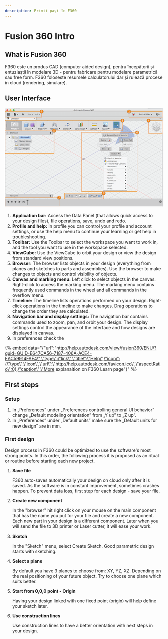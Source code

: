 ```yaml
---
description: Primii pași în F360
---
```


# Fusion 360 Intro

## What is Fusion 360

F360 este un produs CAD \(computer aided design\), pentru începătorii și entuziaștii în modelare 3D - pentru fabricare pentru modelare parametrică sau free form. F360 folosește resursele calculatorului dar și rulează procese în cloud \(rendering, simulare\).

## User Interface

![](../.gitbook/assets/guid-b71ccaab-83fc-4119-825a-63e968abef4c.png)



1. **Application bar:** Access the Data Panel \(that allows quick access to your design files\), file operations, save, undo and redo.
2. **Profile and help:** In profile you can control your profile and account settings, or use the help menu to continue your learning or get help in troubleshooting.
3. **Toolbar:** Use the Toolbar to select the workspace you want to work in, and the tool you want to use in the workspace selected.
4. **ViewCube:** Use the ViewCube to orbit your design or view the design from standard view positions.
5. **Browser:** The browser lists objects in your design \(everything from planes and sketches to parts and assemblies\). Use the browser to make changes to objects and control visibility of objects.
6. **Canvas and marking menu:** Left click to select objects in the canvas. Right-click to access the marking menu. The marking menu contains frequently used commands in the wheel and all commands in the overflow menu.
7. **Timeline:** The timeline lists operations performed on your design. Right-click operations in the timeline to make changes. Drag operations to change the order they are calculated.
8. **Navigation bar and display settings:** The navigation bar contains commands used to zoom, pan, and orbit your design. The display settings control the appearance of the interface and how designs are displayed in canvas.
9. In preferences check the 

{% embed data="{\"url\":\"http://help.autodesk.com/view/fusion360/ENU/?guid=GUID-E647CA56-7187-406A-ACE4-EAC59914FAE4\",\"type\":\"link\",\"title\":\"Help\",\"icon\":{\"type\":\"icon\",\"url\":\"http://help.autodesk.com/favicon.ico\",\"aspectRatio\":0},\"caption\":\"More explanaition on F360 Learn page\"}" %}

## First steps

### Setup

1. In „Preferences” under „Preferences controlling general UI behavior” change „Default modeling orientation” from „Y up” to „Z up”.
2. In „Preferences” under „Default units” make sure the „Default units for new design” are in mm.

### First design

Design process in F360 could be optimized to use the software's most strong points. In this order, the following process it is proposed as an ritual or routine before starting each new project.

1. **Save file**

   F360 auto-saves automatically your design on cloud only after it is saved. As the software is in constant improvement, sometimes crashes happen. To prevent data loss, first step for each design - save your file.

2. **Create new component**

   In the "browser" hit right click on your mouse on the main component that has the name you put for your file and create a new component. Each new part in your design is a different component. Later when you will send the file to 3D printer or Laser cutter, it will ease your work.

3. **Sketch**

   In the  "Sketch" menu, select Create Sketch. Good parametric design starts with sketching.

4. **Select a plane**

   By default you have 3 planes to choose from: XY, YZ, XZ. Depending on the real positioning of your future object. Try to choose one plane which suits better.

5. **Start from 0,0,0 point - Origin**

   Having your design linked with one fixed point \(origin\) will help define your sketch later.

6. **Use construction lines**

   Use construction lines to have a better orientation with next steps in your design.


